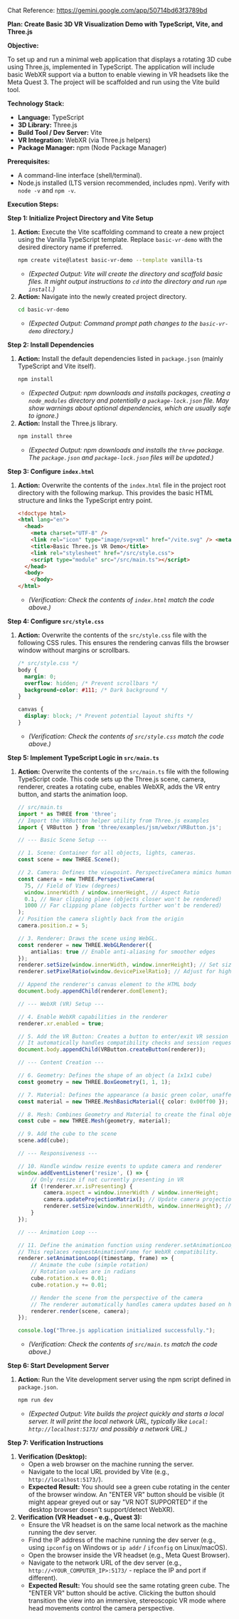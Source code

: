 Chat Reference: https://gemini.google.com/app/50714bd63f3789bd

**Plan: Create Basic 3D VR Visualization Demo with TypeScript, Vite, and Three.js**

**Objective:**

To set up and run a minimal web application that displays a rotating 3D cube using Three.js, implemented in TypeScript. The application will include basic WebXR support via a button to enable viewing in VR headsets like the Meta Quest 3. The project will be scaffolded and run using the Vite build tool.

**Technology Stack:**

* **Language:** TypeScript
* **3D Library:** Three.js
* **Build Tool / Dev Server:** Vite
* **VR Integration:** WebXR (via Three.js helpers)
* **Package Manager:** npm (Node Package Manager)

**Prerequisites:**

* A command-line interface (shell/terminal).
* Node.js installed (LTS version recommended, includes npm). Verify with `node -v` and `npm -v`.

**Execution Steps:**

**Step 1: Initialize Project Directory and Vite Setup**

1.  **Action:** Execute the Vite scaffolding command to create a new project using the Vanilla TypeScript template. Replace `basic-vr-demo` with the desired directory name if preferred.
    ```bash
    npm create vite@latest basic-vr-demo --template vanilla-ts
    ```
    * *(Expected Output: Vite will create the directory and scaffold basic files. It might output instructions to `cd` into the directory and run `npm install`.)*
2.  **Action:** Navigate into the newly created project directory.
    ```bash
    cd basic-vr-demo
    ```
    * *(Expected Output: Command prompt path changes to the `basic-vr-demo` directory.)*

**Step 2: Install Dependencies**

1.  **Action:** Install the default dependencies listed in `package.json` (mainly TypeScript and Vite itself).
    ```bash
    npm install
    ```
    * *(Expected Output: npm downloads and installs packages, creating a `node_modules` directory and potentially a `package-lock.json` file. May show warnings about optional dependencies, which are usually safe to ignore.)*
2.  **Action:** Install the Three.js library.
    ```bash
    npm install three
    ```
    * *(Expected Output: npm downloads and installs the `three` package. The `package.json` and `package-lock.json` files will be updated.)*

**Step 3: Configure `index.html`**

1.  **Action:** Overwrite the contents of the `index.html` file in the project root directory with the following markup. This provides the basic HTML structure and links the TypeScript entry point.
    ```html
    <!doctype html>
    <html lang="en">
      <head>
        <meta charset="UTF-8" />
        <link rel="icon" type="image/svg+xml" href="/vite.svg" /> <meta name="viewport" content="width=device-width, initial-scale=1.0" />
        <title>Basic Three.js VR Demo</title>
        <link rel="stylesheet" href="/src/style.css">
        <script type="module" src="/src/main.ts"></script>
      </head>
      <body>
        </body>
    </html>
    ```
    * *(Verification: Check the contents of `index.html` match the code above.)*

**Step 4: Configure `src/style.css`**

1.  **Action:** Overwrite the contents of the `src/style.css` file with the following CSS rules. This ensures the rendering canvas fills the browser window without margins or scrollbars.
    ```css
    /* src/style.css */
    body {
      margin: 0;
      overflow: hidden; /* Prevent scrollbars */
      background-color: #111; /* Dark background */
    }

    canvas {
      display: block; /* Prevent potential layout shifts */
    }
    ```
    * *(Verification: Check the contents of `src/style.css` match the code above.)*

**Step 5: Implement TypeScript Logic in `src/main.ts`**

1.  **Action:** Overwrite the contents of the `src/main.ts` file with the following TypeScript code. This code sets up the Three.js scene, camera, renderer, creates a rotating cube, enables WebXR, adds the VR entry button, and starts the animation loop.

    ```typescript
    // src/main.ts
    import * as THREE from 'three';
    // Import the VRButton helper utility from Three.js examples
    import { VRButton } from 'three/examples/jsm/webxr/VRButton.js';

    // --- Basic Scene Setup ---

    // 1. Scene: Container for all objects, lights, cameras.
    const scene = new THREE.Scene();

    // 2. Camera: Defines the viewpoint. PerspectiveCamera mimics human eye view.
    const camera = new THREE.PerspectiveCamera(
      75, // Field of View (degrees)
      window.innerWidth / window.innerHeight, // Aspect Ratio
      0.1, // Near clipping plane (objects closer won't be rendered)
      1000 // Far clipping plane (objects further won't be rendered)
    );
    // Position the camera slightly back from the origin
    camera.position.z = 5;

    // 3. Renderer: Draws the scene using WebGL.
    const renderer = new THREE.WebGLRenderer({
        antialias: true // Enable anti-aliasing for smoother edges
    });
    renderer.setSize(window.innerWidth, window.innerHeight); // Set size to full window
    renderer.setPixelRatio(window.devicePixelRatio); // Adjust for high-DPI screens

    // Append the renderer's canvas element to the HTML body
    document.body.appendChild(renderer.domElement);

    // --- WebXR (VR) Setup ---

    // 4. Enable WebXR capabilities in the renderer
    renderer.xr.enabled = true;

    // 5. Add the VR Button: Creates a button to enter/exit VR session
    // It automatically handles compatibility checks and session requests.
    document.body.appendChild(VRButton.createButton(renderer));

    // --- Content Creation ---

    // 6. Geometry: Defines the shape of an object (a 1x1x1 cube)
    const geometry = new THREE.BoxGeometry(1, 1, 1);

    // 7. Material: Defines the appearance (a basic green color, unaffected by lights)
    const material = new THREE.MeshBasicMaterial({ color: 0x00ff00 });

    // 8. Mesh: Combines Geometry and Material to create the final object
    const cube = new THREE.Mesh(geometry, material);

    // 9. Add the cube to the scene
    scene.add(cube);

    // --- Responsiveness ---

    // 10. Handle window resize events to update camera and renderer
    window.addEventListener('resize', () => {
        // Only resize if not currently presenting in VR
        if (!renderer.xr.isPresenting) {
            camera.aspect = window.innerWidth / window.innerHeight;
            camera.updateProjectionMatrix(); // Update camera projection matrix
            renderer.setSize(window.innerWidth, window.innerHeight); // Update renderer size
        }
    });

    // --- Animation Loop ---

    // 11. Define the animation function using renderer.setAnimationLoop
    // This replaces requestAnimationFrame for WebXR compatibility.
    renderer.setAnimationLoop((timestamp, frame) => {
        // Animate the cube (simple rotation)
        // Rotation values are in radians
        cube.rotation.x += 0.01;
        cube.rotation.y += 0.01;

        // Render the scene from the perspective of the camera
        // The renderer automatically handles camera updates based on headset pose when in VR
        renderer.render(scene, camera);
    });

    console.log("Three.js application initialized successfully.");
    ```
    * *(Verification: Check the contents of `src/main.ts` match the code above.)*

**Step 6: Start Development Server**

1.  **Action:** Run the Vite development server using the npm script defined in `package.json`.
    ```bash
    npm run dev
    ```
    * *(Expected Output: Vite builds the project quickly and starts a local server. It will print the local network URL, typically like `Local: http://localhost:5173/` and possibly a network URL.)*

**Step 7: Verification Instructions**

1.  **Verification (Desktop):**
    * Open a web browser on the machine running the server.
    * Navigate to the local URL provided by Vite (e.g., `http://localhost:5173/`).
    * **Expected Result:** You should see a green cube rotating in the center of the browser window. An "ENTER VR" button should be visible (it might appear greyed out or say "VR NOT SUPPORTED" if the desktop browser doesn't support/detect WebXR).
2.  **Verification (VR Headset - e.g., Quest 3):**
    * Ensure the VR headset is on the same local network as the machine running the dev server.
    * Find the IP address of the machine running the dev server (e.g., using `ipconfig` on Windows or `ip addr` / `ifconfig` on Linux/macOS).
    * Open the browser inside the VR headset (e.g., Meta Quest Browser).
    * Navigate to the network URL of the dev server (e.g., `http://<YOUR_COMPUTER_IP>:5173/` - replace the IP and port if different).
    * **Expected Result:** You should see the same rotating green cube. The "ENTER VR" button should be active. Clicking the button should transition the view into an immersive, stereoscopic VR mode where head movements control the camera perspective.

